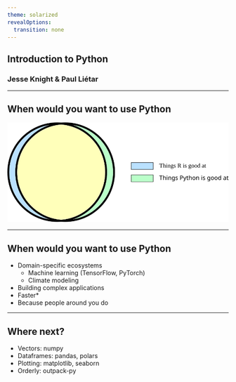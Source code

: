 ```yaml
---
theme: solarized
revealOptions:
  transition: none
---
```


## Introduction to Python
### Jesse Knight & Paul Liétar

---

## When would you want to use Python

![](images/venn.svg)

---

## When would you want to use Python

- Domain-specific ecosystems
    - Machine learning (TensorFlow, PyTorch)
    - Climate modeling
- Building complex applications
- Faster*
- Because people around you do

---

## Where next?

- Vectors: numpy
- Dataframes: pandas, polars
- Plotting: matplotlib, seaborn
- Orderly: outpack-py
